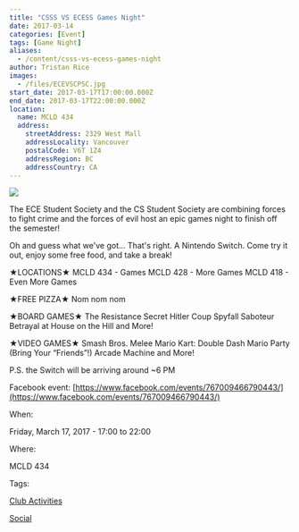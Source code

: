 ```yaml
---
title: "CSSS VS ECESS Games Night"
date: 2017-03-14
categories: [Event]
tags: [Game Night]
aliases:
  - /content/csss-vs-ecess-games-night
author: Tristan Rice
images:
  - /files/ECEVSCPSC.jpg
start_date: 2017-03-17T17:00:00.000Z
end_date: 2017-03-17T22:00:00.000Z
location:
  name: MCLD 434
  address:
    streetAddress: 2329 West Mall
    addressLocality: Vancouver
    postalCode: V6T 1Z4
    addressRegion: BC
    addressCountry: CA
---
```


![](/files/ECEVSCPSC.jpg)

The ECE Student Society and the CS Student Society are combining forces to fight crime and the forces of evil host an epic games night to finish off the semester!

Oh and guess what we've got... That's right. A Nintendo Switch. Come try it out, enjoy some free food, and take a break!

★LOCATIONS★ MCLD 434 - Games MCLD 428 - More Games MCLD 418 - Even More Games

★FREE PIZZA★ Nom nom nom

★BOARD GAMES★ The Resistance Secret Hitler Coup Spyfall Saboteur Betrayal at House on the Hill and More!

★VIDEO GAMES★ Smash Bros. Melee Mario Kart: Double Dash Mario Party (Bring Your “Friends”!) Arcade Machine and More!

P.S. the Switch will be arriving around ~6 PM

Facebook event: [https://www.facebook.com/events/767009466790443/](https://www.facebook.com/events/767009466790443/)



When: 

Friday, March 17, 2017 - 17:00 to 22:00

Where: 

MCLD 434

Tags: 

[Club Activities](/club)

[Social](/social)
